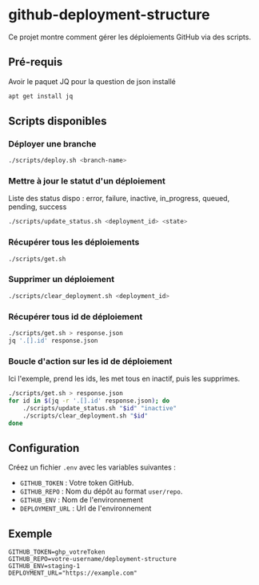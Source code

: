 # github-deployment-structure

Ce projet montre comment gérer les déploiements GitHub via des scripts.

## Pré-requis
Avoir le paquet JQ pour la question de json installé
```bash
apt get install jq
```

## Scripts disponibles

### Déployer une branche
```bash
./scripts/deploy.sh <branch-name>
```

### Mettre à jour le statut d'un déploiement
Liste des status dispo : error, failure, inactive, in_progress, queued, pending, success
```bash
./scripts/update_status.sh <deployment_id> <state>
```

### Récupérer tous les déploiements
```bash
./scripts/get.sh
```

### Supprimer un déploiement
```bash
./scripts/clear_deployment.sh <deployment_id>
```

### Récupérer tous id de déploiement
```bash
./scripts/get.sh > response.json
jq '.[].id' response.json
```

### Boucle d'action sur les id de déploiement
Ici l'exemple, prend les ids, les met tous en inactif, puis les supprimes.
```bash
./scripts/get.sh > response.json
for id in $(jq -r '.[].id' response.json); do
    ./scripts/update_status.sh "$id" "inactive"
    ./scripts/clear_deployment.sh "$id"
done
```

## Configuration
Créez un fichier `.env` avec les variables suivantes :
- `GITHUB_TOKEN` : Votre token GitHub.
- `GITHUB_REPO` : Nom du dépôt au format `user/repo`.
- `GITHUB_ENV` : Nom de l'environnement
- `DEPLOYMENT_URL` : Url de l'environnement

## Exemple
```
GITHUB_TOKEN=ghp_votreToken
GITHUB_REPO=votre-username/deployment-structure
GITHUB_ENV=staging-1
DEPLOYMENT_URL="https://example.com"
```

